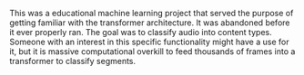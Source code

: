This was a educational machine learning project that served the purpose of getting familiar with the transformer architecture.
It was abandoned before it ever properly ran.
The goal was to classify audio into content types.
Someone with an interest in this specific functionality might have a use for it, but it is massive computational overkill to feed thousands of frames into a transformer to classify segments.
